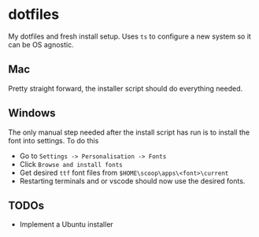 # dotfiles

My dotfiles and fresh install setup. Uses `ts` to configure a new system so it can be OS agnostic.

## Mac

Pretty straight forward, the installer script should do everything needed.

## Windows

The only manual step needed after the install script has run is to install the font into settings. To do this

- Go to `Settings -> Personalisation -> Fonts`
- Click `Browse and install fonts`
- Get desired `ttf` font files from `$HOME\scoop\apps\<font>\current`
- Restarting terminals and or vscode should now use the desired fonts.

## TODOs

- Implement a Ubuntu installer
